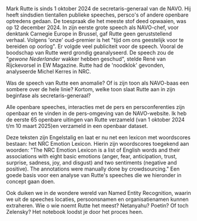 Mark Rutte is sinds 1 oktober 2024 de secretaris-generaal van de NAVO. Hij heeft sindsdien tientallen publieke speeches, persco's of andere openbare optredens gedaan. De toespraak die het meeste stof deed opwaaien, was op 12 december 2024. In zijn eerste grote speech als NAVO-chef, voor denktank Carnegie Europe in Brussel, gaf Rutte geen geruststellend verhaal. Volgens 'onze' oud-premier is het "tijd om ons geestelijk voor te bereiden op oorlog". Er volgde veel publiciteit voor de speech. Vooral de boodschap van Rutte werd grondig geanalyseerd. De speech zou de "*gewone Nederlander* wakker hebben geschud", stelde René van Rijckevorsel in EW Magazine. Rutte had de 'noodklok' gevonden, analyseerde Michel Kerres in NRC.

Was de speech van Rutte een anomalie? Of is zijn toon als NAVO-baas een sombere over de hele linie? Kortom, welke toon slaat Rutte aan in zijn beginfase als secretaris-generaal?

Alle openbare speeches, interacties met de pers en persconferenties zijn openbaar en te vinden in de pers-omgeving van de NAVO-website. Ik heb de eerste 65 openbare uitingen van Rutte verzameld (van 1 oktober 2024 t/m 10 maart 2025)en verzameld in een openbaar dataset.

Deze teksten zijn Engelstalig en laat er nu net een lexicon met woordscores bestaan: het NRC Emotion Lexicon. Hierin zijn woordscores toegekend aan woorden: "The NRC Emotion Lexicon is a list of English words and their associations with eight basic emotions (anger, fear, anticipation, trust, surprise, sadness, joy, and disgust) and two sentiments (negative and positive). The annotations were manually done by crowdsourcing." Een goede basis voor een analyse van Rutte's speeches die we hieronder in concept gaan doen.

Ook duiken we in de wondere wereld van Named Entity Recognition, waarin we uit de speeches locaties, persoonsnamen en organisatienamen kunnen extraheren. Wie o wie noemt Rutte het meest? Netanyahu? Poetin? Of toch Zelensky? Het notebook loodst je door het proces heen.
